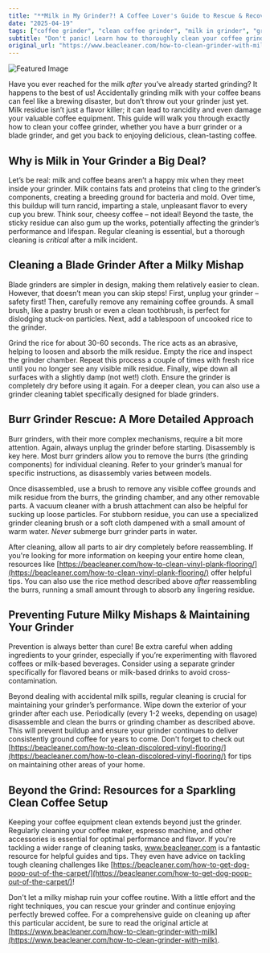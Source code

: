 ```yaml
---
title: "**Milk in My Grinder?! A Coffee Lover's Guide to Rescue & Recovery**"
date: "2025-04-19"
tags: ["coffee grinder", "clean coffee grinder", "milk in grinder", "grinder cleaning", "burr grinder", "blade grinder", "coffee equipment", "coffee maintenance", "cleaning coffee equipment"]
subtitle: "Don't panic! Learn how to thoroughly clean your coffee grinder after a milky mishap and protect your brew."
original_url: "https://www.beacleaner.com/how-to-clean-grinder-with-milk"
---
```




![Featured Image](https://res.cloudinary.com/dnm0udlvz/image/upload/v1745052546/article_image_90_uacuy9.jpg)

Have you ever reached for the milk *after* you’ve already started grinding? It happens to the best of us! Accidentally grinding milk with your coffee beans can feel like a brewing disaster, but don’t throw out your grinder just yet. Milk residue isn’t just a flavor killer; it can lead to rancidity and even damage your valuable coffee equipment. This guide will walk you through exactly how to clean your coffee grinder, whether you have a burr grinder or a blade grinder, and get you back to enjoying delicious, clean-tasting coffee. 

## Why is Milk in Your Grinder a Big Deal?

Let’s be real: milk and coffee beans aren’t a happy mix when they meet inside your grinder. Milk contains fats and proteins that cling to the grinder’s components, creating a breeding ground for bacteria and mold. Over time, this buildup will turn rancid, imparting a stale, unpleasant flavor to every cup you brew. Think sour, cheesy coffee – not ideal! Beyond the taste, the sticky residue can also gum up the works, potentially affecting the grinder’s performance and lifespan. Regular cleaning is essential, but a thorough cleaning is *critical* after a milk incident. 

## Cleaning a Blade Grinder After a Milky Mishap

Blade grinders are simpler in design, making them relatively easier to clean. However, that doesn’t mean you can skip steps! First, unplug your grinder – safety first! Then, carefully remove any remaining coffee grounds. A small brush, like a pastry brush or even a clean toothbrush, is perfect for dislodging stuck-on particles. Next, add a tablespoon of uncooked rice to the grinder. 

Grind the rice for about 30-60 seconds. The rice acts as an abrasive, helping to loosen and absorb the milk residue. Empty the rice and inspect the grinder chamber. Repeat this process a couple of times with fresh rice until you no longer see any visible milk residue. Finally, wipe down all surfaces with a slightly damp (not wet!) cloth. Ensure the grinder is completely dry before using it again. For a deeper clean, you can also use a grinder cleaning tablet specifically designed for blade grinders. 

## Burr Grinder Rescue: A More Detailed Approach

Burr grinders, with their more complex mechanisms, require a bit more attention. Again, always unplug the grinder before starting. Disassembly is key here. Most burr grinders allow you to remove the burrs (the grinding components) for individual cleaning. Refer to your grinder’s manual for specific instructions, as disassembly varies between models. 

Once disassembled, use a brush to remove any visible coffee grounds and milk residue from the burrs, the grinding chamber, and any other removable parts. A vacuum cleaner with a brush attachment can also be helpful for sucking up loose particles. For stubborn residue, you can use a specialized grinder cleaning brush or a soft cloth dampened with a small amount of warm water. *Never* submerge burr grinder parts in water. 

After cleaning, allow all parts to air dry completely before reassembling. If you're looking for more information on keeping your entire home clean, resources like [https://beacleaner.com/how-to-clean-vinyl-plank-flooring/](https://beacleaner.com/how-to-clean-vinyl-plank-flooring/) offer helpful tips.  You can also use the rice method described above *after* reassembling the burrs, running a small amount through to absorb any lingering residue.

## Preventing Future Milky Mishaps & Maintaining Your Grinder

Prevention is always better than cure! Be extra careful when adding ingredients to your grinder, especially if you’re experimenting with flavored coffees or milk-based beverages. Consider using a separate grinder specifically for flavored beans or milk-based drinks to avoid cross-contamination. 

Beyond dealing with accidental milk spills, regular cleaning is crucial for maintaining your grinder’s performance. Wipe down the exterior of your grinder after each use. Periodically (every 1-2 weeks, depending on usage) disassemble and clean the burrs or grinding chamber as described above. This will prevent buildup and ensure your grinder continues to deliver consistently ground coffee for years to come.  Don't forget to check out [https://beacleaner.com/how-to-clean-discolored-vinyl-flooring/](https://beacleaner.com/how-to-clean-discolored-vinyl-flooring/) for tips on maintaining other areas of your home.

## Beyond the Grind: Resources for a Sparkling Clean Coffee Setup

Keeping your coffee equipment clean extends beyond just the grinder. Regularly cleaning your coffee maker, espresso machine, and other accessories is essential for optimal performance and flavor.  If you're tackling a wider range of cleaning tasks, www.beacleaner.com is a fantastic resource for helpful guides and tips. They even have advice on tackling tough cleaning challenges like [https://beacleaner.com/how-to-get-dog-poop-out-of-the-carpet/](https://beacleaner.com/how-to-get-dog-poop-out-of-the-carpet/)! 

Don't let a milky mishap ruin your coffee routine. With a little effort and the right techniques, you can rescue your grinder and continue enjoying perfectly brewed coffee. For a comprehensive guide on cleaning up after this particular accident, be sure to read the original article at [https://www.beacleaner.com/how-to-clean-grinder-with-milk](https://www.beacleaner.com/how-to-clean-grinder-with-milk).